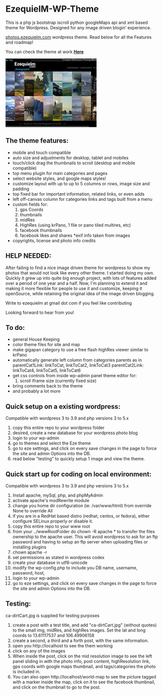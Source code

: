 EzequielM-WP-Theme
==================

This is a php js bootstrap iscroll python googleMaps api and xml based theme for Wordpress. Designed for any image driven blogin' experience.

[photos.ezequielm.com](http://photos.ezequielm.com) wordpress theme. Read below for all the Features and roadmap!

You can check the theme at work [**Here**](http://photos.ezequielm.com) 

![My image](wp-content/themes/EzequielM/screenshot.png)

The theme features:
------------------
* mobile and touch compatible
* auto size and adjustments for desktop, tablet and mobiles
* touch/click drag the thumbnails to scroll (desktop and mobile compatible)
* top menu plugin for main categories and pages
* select website styles, and google maps styles!
* customize layout with up to up to 5 columns or rows, image size and padding
* top fixed bar for important information, related links, or even adds
* left off-canvas column for categories links and tags built from a menu
* custom fields for:
  1. gps Coords
  2. thumbnails
  3. midRes
  4. HighRes (using krPano, 1 file or pano tiled multires, etc)
  6. facebook thumbnails
  7. facebook likes and shares
*exif info taken from images
* copyrights, license and photo info credits

HELP NEEDED:
------------
After failing to find a nice image driven theme for wordpress to show my photos that would not look like every other theme. I started doing my own. Quickly it grew up into quite big enough project, with lots of features added over a period of one year and a half.
Now, I'm planning to extend it and making it more flexible for people to use it and customize, keeping it openSource, while retaining the original idea of the image driven blogging.

Write to ezequielm at gmail dot com if you feel like contributing


Looking forward to hear from you!



To do:
------
* general House Keeping
* color theme files for site and map
* make gigapan category to use a free flash highRes viewer similar to krPano
* automatically generate left column from categories parents as in
  parentCat1Link: linkToCat,  linkToCat2, linkToCat3
  parentCat2Link: linkToCat4, linkToCat5, linkToCat6
* get css controls from inside wp-admin panel theme editor for:
  1. scroll iframe size (currently fixed size)
* bring comments back to the theme
* and probably a lot more

Quick setup on a existing wordpress:
--------------------------
Compatible with wordpress 3 to 3.9 and php versions 3 to 5.x

1. copy this entire repo to your wordpress folder
2. desired, create a new database for your wordpress photo blog
3. login to your wp-admin
4. go to themes and select the Eze theme
5. go to eze settings, and click on every save changes in the page to force the site and admin Options into the DB.
6. read below "testing" to quickly setup 1 image and view the theme.

Quick start up for coding on local environment:
--------------------------
Compatible with wordpress 3 to 3.9 and php versions 3 to 5.x

1. Install apache, mySql, php, and phpMyAdmin
2. activate apache's modRewrite module
3. change you home dir configuration (ie: /var/www/html) from override None to override All
4. if you are in a RedHat based distro (redhat, centos, or fedora), either configure SELinux properly or disable it.
4. copy this entire repo to your www root
5. from your ../wwwRootFolder do chown -R apache * to transfer the files ownership to the apache user. This will avoid wordpress to ask for an ftp password and having to setup an ftp server when uploading files or installing plugins
5. chown apache -r
4. set permissions as stated in wordpress codex
5. create your database in utf8-unicode
6. modify the wp-config.php to include you DB name, username, password, host, 
7. login to your wp-admin
8. go to eze settings, and click on every save changes in the page to force the site and admin Options into the DB.

Testing:
--------

ca-dirtCart.jpg is supplied for testing purposes

1. create a post with a test title, and add "ca-dirtCart.jpg" (without quotes) to the small img, midRes, and highRes images. Set the lat and long coords to 13.61117537 and 106.49906158
8. create a second, a third and a forth post, with the same information.
9. open you http://localhost to see the them working
10. click on any of the images
11. When inside the post, click on the mid resolution image to see the left panel sliding in with the photo info, post content, highResolution link, gps coords with google maps thumbnail, and tags/categories the photo is included in.
12. You can also open http://localhost/world-map to see the picture tagged with a marker inside the map, click on it to see the facebook thumbnail, and click on the thumbnail to go to the post.

